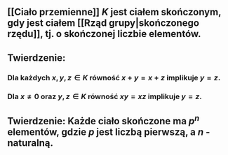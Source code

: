 ## [[Ciało przemienne]] $K$ jest **ciałem skończonym**, gdy jest ciałem [[Rząd grupy|skończonego rzędu]], tj. o skończonej liczbie elementów.

## **Twierdzenie**:
### Dla każdych $x,y,z \in K$ równość $x+y=x+z$ implikuje $y=z$.
### Dla $x \neq 0$ oraz $y,z \in K$ równość $xy=xz$ implikuje $y=z$.
## **Twierdzenie**: Każde ciało skończone ma $p^n$ elementów, gdzie $p$ jest liczbą pierwszą, a $n$ - naturalną.
